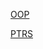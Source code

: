 [OOP](https://www.youtube.com/watch?v=Ui7Dca5Kbvw&list=PL43pGnjiVwgTJg7uz8KUGdXRdGKE0W_jN)

[PTRS](https://www.youtube.com/watch?v=mOPYyqSkPO0&list=PL43pGnjiVwgSSRlwfahAuIqoJ8TfDIlHq)